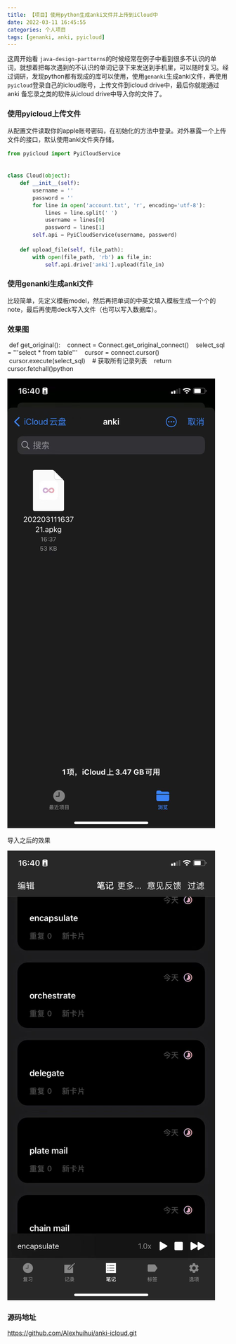 ```yaml
---
title: 【项目】使用python生成anki文件并上传到iCloud中
date: 2022-03-11 16:45:55
categories: 个人项目
tags: [genanki, anki, pyicloud]
---
```


这周开始看 `java-design-partterns`的时候经常在例子中看到很多不认识的单词，就想着把每次遇到的不认识的单词记录下来发送到手机里，可以随时复习。经过调研，发现python都有现成的库可以使用，使用`genanki`生成anki文件，再使用`pyicloud`登录自己的icloud账号，上传文件到icloud drive中，最后你就能通过anki 备忘录之类的软件从icloud drive中导入你的文件了。

<!-- more --> 

### 使用pyicloud上传文件

从配置文件读取你的apple账号密码，在初始化的方法中登录。对外暴露一个上传文件的接口，默认使用anki文件夹存储。

```python
from pyicloud import PyiCloudService


class Cloud(object):
    def __init__(self):
        username = ''
        password = ''
        for line in open('account.txt', 'r', encoding='utf-8'):
            lines = line.split(' ')
            username = lines[0]
            password = lines[1]
        self.api = PyiCloudService(username, password)
        
    def upload_file(self, file_path):
        with open(file_path, 'rb') as file_in:
            self.api.drive['anki'].upload(file_in)
```



### 使用genanki生成anki文件

比较简单，先定义模板model，然后再把单词的中英文填入模板生成一个个的note，最后再使用deck写入文件（也可以写入数据库）。

### 效果图

 def get_original():    connect = Connect.get_original_connect()    select_sql = '''select * from table'''    cursor = connect.cursor()    cursor.execute(select_sql)    # 获取所有记录列表    return cursor.fetchall()python

![](https://raw.githubusercontent.com/Alexhuihui/photo/main/ea1031963c18781be9686d2a3efe0e4.jpg)

导入之后的效果

![](https://raw.githubusercontent.com/Alexhuihui/photo/main/62ce72db22fb8cfd06561bafe9f056f.jpg)

### 源码地址

https://github.com/Alexhuihui/anki-icloud.git

